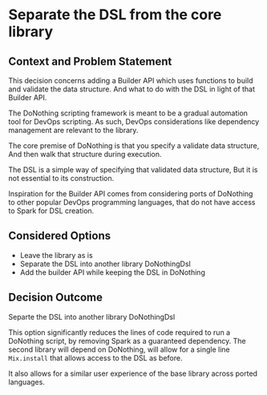 # Separate the DSL from the core library

## Context and Problem Statement

This decision concerns adding a Builder API which uses functions to build and validate the data structure.
And what to do with the DSL in light of that Builder API.

The DoNothing scripting framework is meant to be a gradual automation tool for DevOps scripting.
As such, DevOps considerations like dependency management are relevant to the library.

The core premise of DoNothing is that you specify a validate data structure,
And then walk that structure during execution.

The DSL is a simple way of specifying that validated data structure,
But it is not essential to its construction.

Inspiration for the Builder API comes from considering ports of DoNothing to other popular DevOps programming languages, that do not have access to Spark for DSL creation.

## Considered Options

* Leave the library as is
* Separate the DSL into another library DoNothingDsl
* Add the builder API while keeping the DSL in DoNothing

## Decision Outcome

Separte the DSL into another library DoNothingDsl

This option significantly reduces the lines of code required to run a DoNothing script, by removing Spark as a guaranteed dependency. The second library will depend on DoNothing, will allow for a single line `Mix.install` that allows access to the DSL as before. 

It also allows for a similar user experience of the base library across ported languages.
